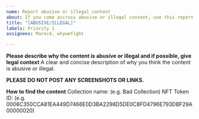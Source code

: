 ```yaml
---
name: Report abusive or illegal content
about: If you come accross abusive or illegal content, use this report.
title: "[ABUSIVE/ILLEGAL]"
labels: Priority 1
assignees: Marec4, whywefight

---
```


**Please describe why the content is abusive or illegal and if possible, give legal context**
A clear and concise description of why you think the content is abusive or illegal. 

**PLEASE DO NOT POST ANY SCREENSHOTS OR LINKS.**

**How to find the content**
Collection name: (e.g. Bad Collection)
NFT Token ID: (e.g. 0008C350CCA81EA449D7466E0D3BA2298D5DE0C8FD4796E793DBF29A00000020)
